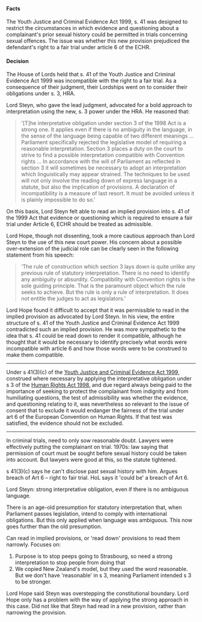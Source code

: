 #### Facts

The Youth Justice and Criminal Evidence Act 1999, s. 41 was designed to restrict the circumstances in which evidence and questioning about a complainant's prior sexual history could be permitted in trials concerning sexual offences. The issue was whether this new provision prejudiced the defendant's right to a fair trial under article 6 of the ECHR.

#### Decision

The House of Lords held that s. 41 of the Youth Justice and Criminal Evidence Act 1999 was incompatible with the right to a fair trial. As a consequence of their judgment, their Lordships went on to consider their obligations under s. 3, HRA.

Lord Steyn, who gave the lead judgment, advocated for a bold approach to interpretation using the new, s. 3 power under the HRA. He reasoned that:
> '[T]he interpretative obligation under section 3 of the 1998 Act is a strong one. It applies even if there is no ambiguity in the language, in the sense of the language being capable of two different meanings … Parliament specifically rejected the legislative model of requiring a reasonable interpretation. Section 3 places a duty on the court to strive to find a possible interpretation compatible with Convention rights … In accordance with the will of Parliament as reflected in section 3 it will sometimes be necessary to adopt an interpretation which linguistically may appear strained. The techniques to be used will not only involve the reading down of express language in a statute, but also the implication of provisions. A declaration of incompatibility is a measure of last resort. It must be avoided unless it is plainly impossible to do so.'

On this basis, Lord Steyn felt able to read an implied provision into s. 41 of the 1999 Act that evidence or questioning which is required to ensure a fair trial under Article 6, ECHR should be treated as admissible.

Lord Hope, though not dissenting, took a more cautious approach than Lord Steyn to the use of this new court power. His concern about a possible over-extension of the judicial role can be clearly seen in the following statement from his speech:
> ‘The rule of construction which section 3 lays down is quite unlike any previous rule of statutory interpretation. There is no need to identify any ambiguity or absurdity. Compatibility with Convention rights is the sole guiding principle. That is the paramount object which the rule seeks to achieve. But the rule is only a rule of interpretation. It does not entitle the judges to act as legislators.'

Lord Hope found it difficult to accept that it was permissible to read in the implied provision as advocated by Lord Steyn. In his view, the entire structure of s. 41 of the Youth Justice and Criminal Evidence Act 1999 contradicted such an implied provision. He was more sympathetic to the idea that s. 41 could be read down to render it compatible, although he thought that it would be necessary to identify precisely what words were incompatible with article 6 and how those words were to be construed to make them compatible.

---

Under s 41(3)(c) of the [Youth Justice and Criminal Evidence Act 1999,](https://www.lexisnexis.com/uk/legal/search/enhRunRemoteLink.do?linkInfo=F%23GB%23UK_LEG%23num%251999_23a_Title%25&A=0.3897798232738653&backKey=20_T471262133&service=citation&ersKey=23_T471262119&langcountry=GB) construed where necessary by applying the interpretative obligation under s 3 of the [Human Rights Act 1998,](https://www.lexisnexis.com/uk/legal/search/enhRunRemoteLink.do?linkInfo=F%23GB%23UK_LEG%23num%251998_42a_Title%25&A=0.35462258605487895&backKey=20_T471262133&service=citation&ersKey=23_T471262119&langcountry=GB) and due regard always being paid to the importance of seeking to protect the complainant from indignity and from humiliating questions, the test of admissibility was whether the evidence, and questioning relating to it, was nevertheless so relevant to the issue of consent that to exclude it would endanger the fairness of the trial under art 6 of the European Convention on Human Rights. If that test was satisfied, the evidence should not be excluded.

---

In criminal trials, need to only sow reasonable doubt. Lawyers were effectively putting the complainant on trial. 1970s: law saying that permission of court must be sought before sexual history could be taken into account. But lawyers were good at this, so the statute tightened.

s 41(3)(c) says he can't disclose past sexual history with him. Argues breach of Art 6 – right to fair trial. HoL says it 'could be' a breach of Art 6. 

Lord Steyn: strong interpretative obligation, even if there is no ambiguous language. 

There is an age-old presumption for statutory interpretation that, when Parliament passes legislation, intend to comply with international obligations. But this only applied when language was ambiguous. This now goes further than the old presumption. 

Can read in implied provisions, or 'read down' provisions to read them narrowly. Focuses on:
1. Purpose is to stop peeps going to Strasbourg, so need a strong interpretation to stop people from doing that
2. We copied New Zealand's model, but they used the word reasonable. But we don't have 'reasonable' in s 3, meaning Parliament intended s 3 to be stronger. 

Lord Hope said Steyn was overstepping the constitutional boundary. Lord Hope only has a problem with the way of applying the strong approach in this case. Did not like that Steyn had read in a new provision, rather than narrowing the provision.
